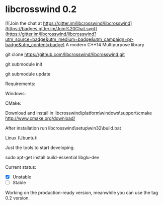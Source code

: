 # libcrosswind 0.2

[![Join the chat at https://gitter.im/libcrosswind/libcrosswind](https://badges.gitter.im/Join%20Chat.svg)](https://gitter.im/libcrosswind/libcrosswind?utm_source=badge&utm_medium=badge&utm_campaign=pr-badge&utm_content=badge)
A modern C++14 Multipurpose library

git clone https://github.com/libcrosswind/libcrosswind.git

git submodule init

git submodule update

Requirements:

Windows:

CMake:

Download and install in libcrosswind\platform\windows\support\cmake
http://www.cmake.org/download/


After installation run libcrosswind\setup\win32\build.bat

Linux (Ubuntu):

Just the tools to start developing.

sudo apt-get install build-essential libglu-dev


Current status: 

- [x] Unstable
- [ ] Stable

Working on the production-ready version, meanwhile you can use the tag 0.2 version.
